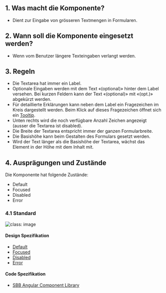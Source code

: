 ## 1. Was macht die Komponente?
* Dient zur Eingabe von grösseren Textmengen in Formularen.

## 2. Wann soll die Komponente eingesetzt werden? 
* Wenn vom Benutzer längere Texteingaben verlangt werden.

## 3. Regeln 
* Die Textarea hat immer ein Label.
* Optionale Eingaben werden mit dem Text «(optional)» hinter dem Label versehen. Bei kurzen Feldern kann der Text «(optional)» mit «(opt.)» abgekürzt werden.
* Für detaillierte Erklärungen kann neben dem Label ein Fragezeichen im Kreis dargestellt werden. Beim Klick auf dieses Fragezeichen öffnet sich ein [Tooltip](https://digital.sbb.ch/de/components/tooltip).
* Unten rechts wird die noch verfügbare Anzahl Zeichen angezeigt (ausser die Textarea ist disabled).
* Die Breite der Textarea entspricht immer der ganzen Formularbreite.
* Die Basishöhe kann beim Gestalten des Formulars gesetzt werden.
* Wird der Text länger als die Basishöhe der Textarea, wächst das Element in der Höhe mit dem Inhalt mit.

## 4. Ausprägungen und Zustände
Die Komponente hat folgende Zustände:
* Default
* Focused
* Disabled
* Error

### 4.1 Standard
![](https://raw.githubusercontent.com/sbb-design-systems/sbb-design-system/master/website/components/textarea/images/textarea_default.png 'class: image')

#### Design Spezifikation
* [Default](https://sbb.invisionapp.com/d/main#/console/15744722/327171858/inspect)
* [Focused](https://sbb.invisionapp.com/d/main#/console/15744722/327171859/inspect)
* [Disabled](https://sbb.invisionapp.com/d/main#/console/15744722/327171860/inspect)
* [Error](https://sbb.invisionapp.com/d/main#/console/15744722/327171861/inspect)

#### Code Spezifikation
* [SBB Angular Component Library](https://sbb-angular.app.sbb.ch/latest/content/textarea)
